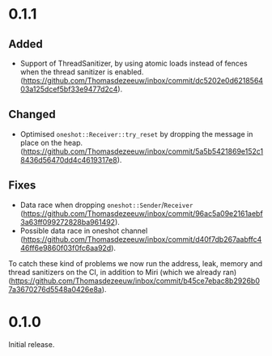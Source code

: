 # 0.1.1

## Added

* Support of ThreadSanitizer, by using atomic loads instead of fences when the
  thread sanitizer is enabled.
  (https://github.com/Thomasdezeeuw/inbox/commit/dc5202e0d621856403a125dcef5bf33e9477d2c4).

## Changed

* Optimised `oneshot::Receiver::try_reset` by dropping the message in place on
  the heap.
  (https://github.com/Thomasdezeeuw/inbox/commit/5a5b5421869e152c18436d56470dd4c4619317e8).

## Fixes

* Data race when dropping `oneshot::Sender`/`Receiver`
  (https://github.com/Thomasdezeeuw/inbox/commit/96ac5a09e2161aebf3a63ff099272828ba961492).
* Possible data race in oneshot channel
  (https://github.com/Thomasdezeeuw/inbox/commit/d40f7db267aabffc446ff6e9860f03f0fc6aa92d).

To catch these kind of problems we now run the address, leak, memory and thread
sanitizers on the CI, in addition to Miri (which we already ran)
(https://github.com/Thomasdezeeuw/inbox/commit/b45ce7ebac8b2926b07a3670276d5548a0426e8a).

# 0.1.0

Initial release.
